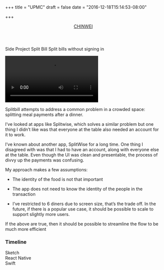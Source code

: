 +++
title = "UPMC"
draft = false
date = "2016-12-18T15:14:53-08:00"

+++

<header class="app-header">
    <a href="/#splitbill" class="text-logo">
        CHINWEI
    </a>
</header>

<span class="label">Side Project</span>
<span class="title">Split Bill</span>
<span class="byline">Split bills without signing in</span>


<!-- Simple video example -->
<video autoplay>  
   <source type='video/mp4' src='/assets/splitbill/splitbill2x.mp4' media='(min-device-pixel-ratio:2), (-webkit-min-device-pixel-ratio:2), (min--moz-device-pixel-ratio:2), (-o-min-device-pixel-ratio:2)'> 
   <source type='video/mp4' src='/assets/splitbill/splitbill.mp4' media='(max-device-pixel-ratio:1), (-webkit-max-device-pixel-ratio:1), (max--moz-device-pixel-ratio:1), (-o-max-device-pixel-ratio:1)'> 
</video>


Splitbill attempts to address a common problem in a crowded space: splitting meal payments after a dinner.

I’ve looked at apps like Splitwise, which solves a similar problem but one thing I didn’t like was that everyone at the table also needed an account for it to work.

I’ve known about another app, SplitWise for a long time. One thing I disagreed with was that I had to have an account, along with everyone else at the table. Even though the UI was clean and presentable, the process of divvy up the payments was confusing.


My approach makes a few assumptions:

- The identity of the food is not that important
- The app does not need to know the identity of the people in the transaction


- I’ve restricted to 6 diners due to screen size, that’s the trade off. In the future, if there is a popular use case, it should be possible to scale to support slightly more users.

If the above are true, then it should be possible to streamline the flow to be much more efficient


### Timeline

<div class="timeline">
    <div class="row">
        <div class="timeline-label">Sketch</div>
        <div class="timeline-bar-container">
            <div class="timeline-bar color-1" style="width: 40%"></div>
        </div>
    </div>
    <div class="row">
        <div class="timeline-label">React Native</div>
        <div class="timeline-bar-container">
            <div class="timeline-bar color-2" style="width: 40%;     margin-left: 30%;"></div>
        </div>
    </div>
    <div class="row">
        <div class="timeline-label">Swift</div>
        <div class="timeline-bar-container">
            <div class="timeline-bar color-3 u-pull-right" style="width: 40%"></div>
        </div>
    </div>
</div>

